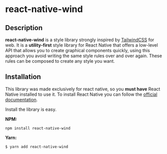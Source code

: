 # react-native-wind

## Description

**react-native-wind** is a style library strongly inspired by [TailwindCSS](https://tailwindcss.com/) for web.
It is a **utility-first** style library for React Native that offers a low-level API that allows you to create graphical components quickly, using this approach you avoid writing the same style rules over and over again. These rules can be composed to create any style you want.

## Installation

This library was made exclusively for react native, so you **must have** React Native installed to use it. To install React Native you can follow the [official documentation](https://reactnative.dev/docs/environment-setup).

Install the library is easy.

**NPM:**

```
npm install react-native-wind
```

**Yarn:**
```
$ yarn add react-native-wind
```